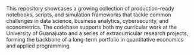 This repository showcases a growing collection of production-ready notebooks, scripts, and simulation frameworks that tackle common challenges in data science, business analytics, cybersecurity, and econometrics.
The codebase supports both my curricular work at the University of Guanajuato and a series of extracurricular research projects, forming the backbone of a long-term portfolio in quantitative economics and applied programming.
